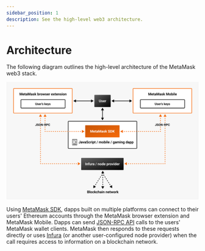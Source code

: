 ```yaml
---
sidebar_position: 1
description: See the high-level web3 architecture.
---
```


# Architecture

The following diagram outlines the high-level architecture of the MetaMask web3 stack.

![Architecture diagram](../assets/web3-architecture.png)

Using [MetaMask SDK](sdk.md), dapps built on multiple platforms can connect to their users' Ethereum
accounts through the MetaMask browser extension and MetaMask Mobile.
Dapps can send [JSON-RPC API](apis.md#json-rpc-api) calls to the users' MetaMask wallet clients.
MetaMask then responds to these requests directly or uses [Infura](https://www.infura.io/) (or
another user-configured node provider) when the call requires access to information on a blockchain network.
